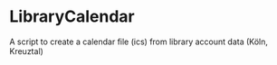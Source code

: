 # LibraryCalendar
A script to create a calendar file (ics) from library account data (Köln, Kreuztal)
